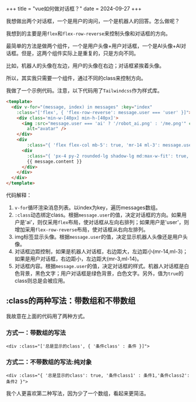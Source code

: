 +++
title = "vue如何做对话框？"
date = 2024-09-27
+++

我想做出两个对话框，一个是用户的询问，一个是机器人的回答。怎么做呢？

我想到的主要是用`flex`和`flex-row-reverse`来控制头像和对话框的方向。

最简单的方法是做两个组件，一个是用户头像+用户对话框，一个是AI头像+AI对话框。但是，这两个组件实际上是重复的，只是方向不同。

比如，机器人的头像在左边，用户的头像在右边；对话框紧挨着头像。

所以，其实我只需要一个组件，通过不同的class来控制方向。


我做了一个示例代码。注意，以下代码用了`Tailwindcss`作为样式库。

```html
<template>
  <div v-for="(message, index) in messages" :key="index"
    :class="['flex', { 'flex-row-reverse': message.user === 'user' }]">
    <div class='min-w-[40px] min-h-[40px]'>
      <img :src="message.user === 'ai' ? '/robot_ai.png' : '/me.png'" class="rounded-full" width=40 height=40
        alt="avatar" />
    </div>
    <div
        :class="{ 'flex flex-col mb-5': true, 'mr-14 ml-3': message.user === 'ai', 'mr-3 ml-14': message.user === 'user' }">
      <div
        :class="{ 'px-4 py-2 rounded-lg shadow-lg md:max-w-fit': true, 'bg-white text-black': message.user === 'ai', 'bg-green-500 text-white': message.user === 'user' }">
        {{ message.content }}
      </div>
    </div>
  </div>
</template>
```

代码解释：
1. `v-for`循环渲染消息列表。以index为key，遍历messages数组。
2. `:class`动态绑定class。根据`message.user`的值，决定对话框的方向。如果用户是'ai'，则仅采用`flex`布局，使对话框从左向右排列；如果用户是'user'，则增加采用`flex-row-reverse`布局，使对话框从右向左排列。
3. img标签显示头像。根据`message.user`的值，决定显示机器人头像还是用户头像。
4. 对话框边距控制，如果是机器人对话框，右边距大，左边距小(mr-14,ml-3)；如果是用户对话框，右边距小，左边距大(mr-3,ml-14)。
5. 对话框内容。根据`message.user`的值，决定对话框的样式。机器人对话框是白色背景，黑色文字；用户对话框是绿色背景，白色文字。另外，值为`true`的class则总是会被应用。

## :class的两种写法：带数组和不带数组

我故意在上面的代码用了两种方式。

### 方式一：带数组的写法

```vue
<div :class="['总是显示的class', { '条件class' : 条件 }]">
```

### 方式二：不带数组的写法:纯对象

```vue
<div :class="{ '总是显示的class': true, '条件class1' : 条件1,'条件class2':条件2 }">
```

我个人更喜欢第二种写法，因为少了一个数组，看起来更简洁。
